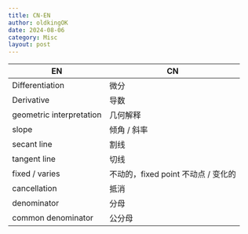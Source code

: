 ```yaml
---
title: CN-EN
author: oldkingOK
date: 2024-08-06
category: Misc
layout: post
---
```


| EN                       | CN                                  |
| ------------------------ | ----------------------------------- |
| Differentiation          | 微分                                |
| Derivative               | 导数                                |
| geometric interpretation | 几何解释                            |
| slope                    | 倾角 / 斜率                         |
| secant line              | 割线                                |
| tangent line             | 切线                                |
| fixed / varies           | 不动的，fixed point 不动点 / 变化的 |
| cancellation             | 抵消                                |
| denominator              | 分母                                |
| common denominator       | 公分母                              |

